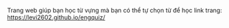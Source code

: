 Trang web giúp bạn học từ vựng mà bạn có thể tự chọn từ để học
link trang: https://levi2602.github.io/engquiz/
